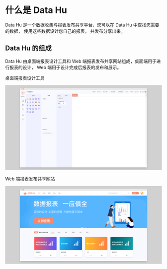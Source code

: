 # 什么是 Data Hu

Data Hu 是一个数据收集与报表发布共享平台，您可以在 Data Hu 中查找您需要的数据， 使用这些数据设计您自己的报表， 并发布分享出来。

## Data Hu 的组成

Data Hu 由桌面端报表设计工具和 Web 端报表发布共享网站组成，桌面端用于进行报表的设计， Web 端用于设计完成后报表的发布和展示。

桌面端报表设计工具

![](./assets/2fea98bcd50de1929f8702febd00f6fde020d309.png)

Web 端报表发布共享网站

![](./assets/a8921ddb7a7f67c27ddb09697a0cd98c49f6f1e2.png)
